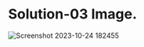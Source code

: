 # Solution-03 Image.
![Screenshot 2023-10-24 182455](https://github.com/Khush0031/pw-skills-full-stack-web-dev-assignment-solution/assets/121889921/726aebb4-a714-42dc-9e90-fed600eac5b7)
